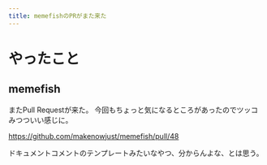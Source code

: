 ```yaml
---
title: memefishのPRがまた来た
---
```


# やったこと

## memefish

またPull Requestが来た。
今回もちょっと気になるところがあったのでツッコみつついい感じに。

<https://github.com/makenowjust/memefish/pull/48>

ドキュメントコメントのテンプレートみたいなやつ、分からんよな、とは思う。
